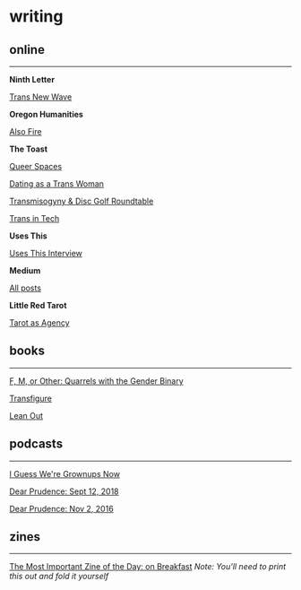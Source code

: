 # writing

## online
<hr>

**Ninth Letter**

[Trans New Wave](http://www.ninthletter.com/trans-new-wave)

**Oregon Humanities**

[Also Fire](http://oregonhumanities.org/rll/beyond-the-margins/also-fire/)

**The Toast**

[Queer Spaces](http://the-toast.net/2016/04/18/everyone-but-cis-men-creating-better-safe-spaces-for-lgbt-people/)

[Dating as a Trans Woman](http://the-toast.net/2014/09/08/dating-women-trans-woman-suggestions/)

[Transmisogyny & Disc Golf Roundtable](http://the-toast.net/2016/01/12/transmisogyny-and-disc-golfing-round-table-a-chat-with-mey-rude-brook-shelley-frances-lee-and-gabby-bellot/)

[Trans in Tech](http://the-toast.net/2014/02/07/trans-tech-industry/)

**Uses This**

[Uses This Interview](https://usesthis.com/interviews/brook.shelley/)

**Medium**

[All posts](https://medium.com/@brookshelley/)

**Little Red Tarot**

[Tarot as Agency](http://littleredtarot.com/tarot-as-agency-how-reading-tarot-is-a-radical-break-with-my-past/)

## books
<hr>

[F, M, or Other: Quarrels with the Gender Binary](https://knighterrantpress.bigcartel.com/product/f-m-or-other-quarrels-with-the-gender-binary-volume-1)

[Transfigure](http://transfigureproject.com/brook-shelley/)

[Lean Out](http://www.orbooks.com/catalog/lean-out/)

## podcasts
<hr>

[I Guess We're Grownups Now](https://goodstuff.fm/grownups/)

[Dear Prudence: Sept 12, 2018](http://www.slate.com/articles/podcasts/dear_prudence/2018/09/dear_prudence_podcast_the_sister_misery_edition.html)

[Dear Prudence:  Nov 2, 2016](https://slate.com/human-interest/2016/11/dear-prudence-podcast-asian-fetishes-racist-group-texts-and-ambien-zombies.html)

## zines
<hr>

[The Most Important Zine of the Day: on Breakfast](https://www.dropbox.com/s/voh2uoxdcizl86a/BreakfastZine-3.pdf?dl=0) _Note: You'll need to print this out and fold it yourself_
